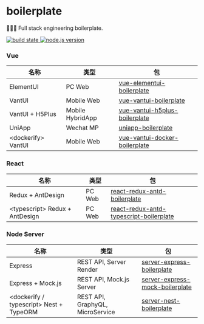 <h1>boilerplate</h1>
<p>🔧🔨🔩 Full stack engineering boilerplate.</p>

<a href="https://travis-ci.org/Cphayim/boilerplate">
  <img src="https://travis-ci.org/Cphayim/boilerplate.svg" alt="build state"/>
</a>
<a href="https://nodejs.org/">
  <img src="https://img.shields.io/badge/node.js-10+-green.svg" alt="node.js version"/>
</a>

<h3>Vue</h3>
<table>
  <thead>
    <tr>
      <th>名称</th>
      <th>类型</th>
      <th>包</th>
    </tr>
  </thead>
  <tbody>
    <tr>
      <td>ElementUI</td>
      <td>PC Web</td>
      <td>
        <a href="./vue-elementui-boilerplate">vue-elementui-boilerplate</a>
      </td>
    </tr>
    <tr>
      <td>VantUI</td>
      <td>Mobile Web</td>
      <td>
        <a href="./vue-vantui-boilerplate">vue-vantui-boilerplate</a>
      </td>
    </tr>
    <tr>
      <td>VantUI + H5Plus</td>
      <td>Mobile HybridApp</td>
      <td>
        <a href="./vue-vantui-h5plus-boilerplate">vue-vantui-h5plus-boilerplate</a>
      </td>
    </tr>
    <tr>
      <td>UniApp</td>
      <td>Wechat MP</td>
      <td>
        <a href="./uniapp-boilerplate">uniapp-boilerplate</a>
      </td>
    </tr>
    <tr>
      <td>&lt;dockerify&gt; VantUI</td>
      <td>Mobile Web</td>
      <td>
        <a href="./vue-vantui-docker-boilerplate">vue-vantui-docker-boilerplate</a>
      </td>
    </tr>
  </tbody>
</table>
<h3>React</h3>
<table>
  <thead>
    <tr>
      <th>名称</th>
      <th>类型</th>
      <th>包</th>
    </tr>
  </thead>
  <tbody>
    <tr>
      <td>Redux + AntDesign</td>
      <td>PC Web</td>
      <td>
        <a href="./react-redux-antd-boilerplate">react-redux-antd-boilerplate</a>
      </td>
    </tr>
    <tr>
      <td>&lt;typescript&gt; Redux + AntDesign</td>
      <td>PC Web</td>
      <td>
        <a href="./react-redux-antd-typescript-boilerplate">react-redux-antd-typescript-boilerplate</a>
      </td>
    </tr>
  </tbody>
</table>
<h3>Node Server</h3>
<table>
  <thead>
    <tr>
      <th>名称</th>
      <th>类型</th>
      <th>包</th>
    </tr>
  </thead>
  <tbody>
    <tr>
      <td>Express</td>
      <td>REST API, Server Render</td>
      <td>
        <a href="./server-express-boilerplate">server-express-boilerplate</a>
      </td>
    </tr>
    <tr>
      <td>Express + Mock.js</td>
      <td>REST API, Mock.js Server</td>
      <td>
        <a href="./server-express-mock-boilerplate">server-express-mock-boilerplate</a>
      </td>
    </tr>
    <tr>
      <td>&lt;dockerify / typescript&gt; Nest + TypeORM</td>
      <td>REST API, GraphyQL, MicroService</td>
      <td>
        <a href="./server-nest-boilerplate">server-nest-boilerplate</a>
      </td>
    </tr>
  </tbody>
</table>
